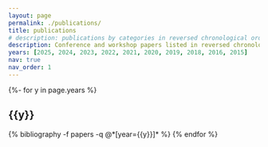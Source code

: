 ```yaml
---
layout: page
permalink: ./publications/
title: publications
# description: publications by categories in reversed chronological order. generated by jekyll-scholar.
description: Conference and workshop papers listed in reversed chronological order. * denotes equal contribution
years: [2025, 2024, 2023, 2022, 2021, 2020, 2019, 2018, 2016, 2015]
nav: true
nav_order: 1
---
```



<!-- _pages/publications.md -->
<div class="publications">
{%- for y in page.years %}
  <h2 class="year">{{y}}</h2>
  {% bibliography -f papers -q @*[year={{y}}]* %}
{% endfor %}

</div>
